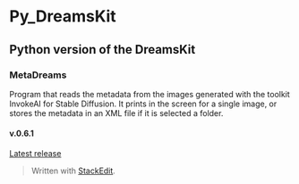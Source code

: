 
# Py_DreamsKit

## Python version of the DreamsKit

### MetaDreams 
Program that reads the metadata from the images generated with the toolkit InvokeAI for Stable Diffusion. It prints in the screen for a single image, or stores the metadata in an XML file if it is selected a folder.

#### v.0.6.1
[Latest release](https://github.com/archangelproject/Py_DreamsKit/releases/tag/v.0.6.1)

> Written with [StackEdit](https://stackedit.io/).
